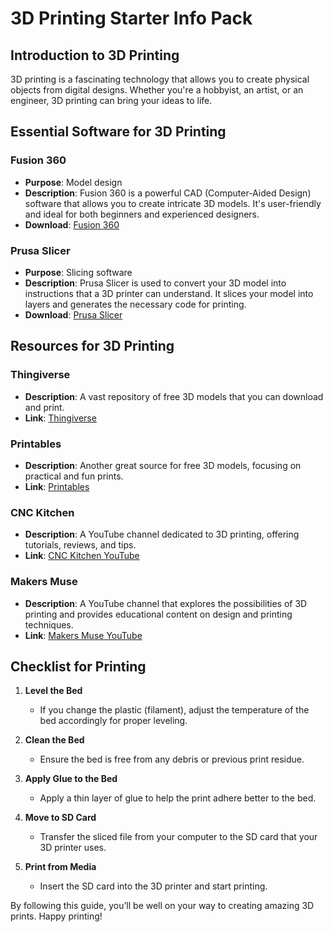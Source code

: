 # 3D Printing Starter Info Pack

## Introduction to 3D Printing
3D printing is a fascinating technology that allows you to create physical objects from digital designs. Whether you're a hobbyist, an artist, or an engineer, 3D printing can bring your ideas to life.

## Essential Software for 3D Printing

### Fusion 360
- **Purpose**: Model design
- **Description**: Fusion 360 is a powerful CAD (Computer-Aided Design) software that allows you to create intricate 3D models. It's user-friendly and ideal for both beginners and experienced designers.
- **Download**: [Fusion 360](https://www.autodesk.com/products/fusion-360/overview)

### Prusa Slicer
- **Purpose**: Slicing software
- **Description**: Prusa Slicer is used to convert your 3D model into instructions that a 3D printer can understand. It slices your model into layers and generates the necessary code for printing.
- **Download**: [Prusa Slicer](https://www.prusa3d.com/prusaslicer/)

## Resources for 3D Printing

### Thingiverse
- **Description**: A vast repository of free 3D models that you can download and print.
- **Link**: [Thingiverse](https://www.thingiverse.com/)

### Printables
- **Description**: Another great source for free 3D models, focusing on practical and fun prints.
- **Link**: [Printables](https://www.printables.com/)

### CNC Kitchen
- **Description**: A YouTube channel dedicated to 3D printing, offering tutorials, reviews, and tips.
- **Link**: [CNC Kitchen YouTube](https://www.youtube.com/@CNCKitchen)

### Makers Muse
- **Description**: A YouTube channel that explores the possibilities of 3D printing and provides educational content on design and printing techniques.
- **Link**: [Makers Muse YouTube](https://www.youtube.com/@MakersMuse)

## Checklist for Printing

1. **Level the Bed**
   - If you change the plastic (filament), adjust the temperature of the bed accordingly for proper leveling.

2. **Clean the Bed**
   - Ensure the bed is free from any debris or previous print residue.

3. **Apply Glue to the Bed**
   - Apply a thin layer of glue to help the print adhere better to the bed.

4. **Move to SD Card**
   - Transfer the sliced file from your computer to the SD card that your 3D printer uses.

5. **Print from Media**
   - Insert the SD card into the 3D printer and start printing.

By following this guide, you’ll be well on your way to creating amazing 3D prints. Happy printing!
